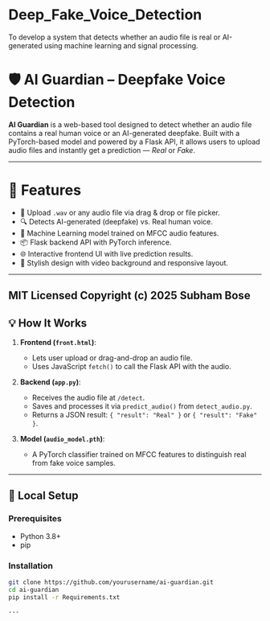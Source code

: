 # Deep_Fake_Voice_Detection
To develop a system that detects whether an audio file is real or AI-generated using machine learning and signal processing.


# 🛡️ AI Guardian – Deepfake Voice Detection

**AI Guardian** is a web-based tool designed to detect whether an audio file contains a real human voice or an AI-generated deepfake. Built with a PyTorch-based model and powered by a Flask API, it allows users to upload audio files and instantly get a prediction — *Real* or *Fake*.


---

# 🚀 Features

- 🎤 Upload `.wav` or any audio file via drag & drop or file picker.
- 🔍 Detects AI-generated (deepfake) vs. Real human voice.
- 🧠 Machine Learning model trained on MFCC audio features.
- 📦 Flask backend API with PyTorch inference.
- 🌐 Interactive frontend UI with live prediction results.
- 🎨 Stylish design with video background and responsive layout.

---

**MIT Licensed**
Copyright (c) 2025 Subham Bose
---

## 💡 How It Works

1. **Frontend (`front.html`)**:
   - Lets user upload or drag-and-drop an audio file.
   - Uses JavaScript `fetch()` to call the Flask API with the audio.

2. **Backend (`app.py`)**:
   - Receives the audio file at `/detect`.
   - Saves and processes it via `predict_audio()` from `detect_audio.py`.
   - Returns a JSON result: `{ "result": "Real" }` or `{ "result": "Fake" }`.

3. **Model (`audio_model.pth`)**:
   - A PyTorch classifier trained on MFCC features to distinguish real from fake voice samples.

---

## 🧪 Local Setup

### Prerequisites

- Python 3.8+
- pip

### Installation

```bash
git clone https://github.com/yourusername/ai-guardian.git
cd ai-guardian
pip install -r Requirements.txt

---

